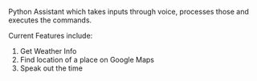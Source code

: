 Python Assistant which takes inputs through voice, processes those and executes the commands.

Current Features include:
1. Get Weather Info
2. Find location of a place on Google Maps
3. Speak out the time
